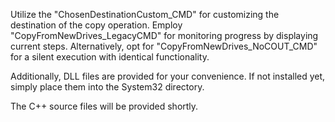 Utilize the "ChosenDestinationCustom_CMD" for customizing the destination of the copy operation. Employ "CopyFromNewDrives_LegacyCMD" for monitoring progress by displaying current steps. Alternatively, opt for "CopyFromNewDrives_NoCOUT_CMD" for a silent execution with identical functionality.

Additionally, DLL files are provided for your convenience. If not installed yet, simply place them into the System32 directory.

The C++ source files will be provided shortly.
